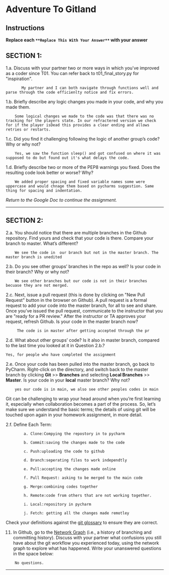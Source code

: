# Adventure To Gitland

## Instructions

**Replace each `**Replace This With Your Answer**` with your answer**


## SECTION 1:

1.a. Discuss with your partner two or more ways in which you've improved as a coder since T01. You can refer back to t01_final_story.py for "inspiration".

```        
       My partner and I can both navigate through functions well and parse through the code efficienlty notice and fix errors. 

```


1.b. Briefly describe any logic changes you made in your code, and why you made them.

```
    Some logical changes we made to the code was that there was no tracking for the players state. In our refractered version we check for if the player isDead this provides a clear ending and allows retries or restarts. 
```


1.c. Did you find it challenging following the logic of another group’s code? Why or why not?

```
    Yes, we saw the function sleep() and got confused on where it was supposed to do but found out it's what delays the code. 
```


1.d. Briefly describe two or more of the PEP8 warnings you fixed. Does the resulting code look better or worse? Why?

```
    We added proper spacing and fixed variable names some were uppercase and would chnage them based on pycharms suggestion. Same thing for spacing and indentation. 
```

_Return to the Google Doc to continue the assignment._
___

## SECTION 2:

2.a. You should notice that there are multiple branches in the Github repository. Find yours and check that your code is there. 
     Compare your branch to master. What’s different?

```        
    We see the code in  our branch but not in the master branch. The master branch is unedited 
```


2.b. Do you see other groups’ branches in the repo as well? Is your code in their branch? Why or why not?

```        
    We see other branches but our code is not in their branches becuase they are not merged. 
```


2.c. Next, issue a pull request (this is done by clicking on "New Pull Request" button in the browser on Github). 
     A pull request is a formal request to add your code into the master branch, for all to see and share. 
     Once you’ve issued the pull request, communicate to the instructor that you are "ready for a PR review."
     After the instructor or TA approves your request, refresh Github. 
     Is your code in the master branch now? 

```
     The code is in master after getting accepted through the pr
```


2.d. What about other groups’ code? Is it also in master branch, compared to the last time you looked at it in Question 2.b.?

```
Yes, for people who have completed the assignment
```


2.e. Once your code has been pulled into the master branch, go back to PyCharm. 
     Right-click on the directory, and switch back to the master branch by clicking 
     **Git** >> **Branches** and selecting **Local Branches** >> **Master**.
     Is your code in your **local** master branch? Why not?

```
    yes our code is in main, we also see other peoples codes in main
```

Git can be challenging to wrap your head around when you’re first learning it, 
especially when collaboration becomes a part of the process. 
So, let’s make sure we understand the basic terms; 
the details of using git will be touched upon again in your homework assignment, in more detail. 

2.f. Define Each Term:
```
        a. Clone:Compying the repostory in to pycharm 

        b. Commit:saving the changes made to the code

        c. Push:uploading the code to github

        d. Branch:seperating files to work independtly

        e. Pull:accepting the changes made online 

        f. Pull Request: asking to be merged to the main code

        g. Merge:combining codes together

        h. Remote:code from others that are not working together.

        i. Local:repository in pycharm 

        j. Fetch: getting all the changes made remotley 
```

Check your definitions against the [git glossary](https://help.github.com/articles/github-glossary/) to ensure they are correct.

11. In Github, go to the [Network Graph](https://github.com/Berea-College-CSC-226/t04-master/network) (i.e., a history of branching and committing history). 
    Discuss with your partner what confusions you still have about the git workflow you experienced today, 
    using the network graph to explore what has happened. Write your unanswered questions in the space below:

```
    No questions.
```

---